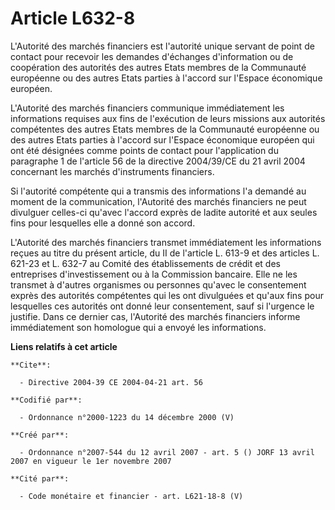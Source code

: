 # Article L632-8

L'Autorité des marchés financiers est l'autorité unique servant de point de contact pour recevoir les demandes d'échanges
d'information ou de coopération des autorités des autres Etats membres de la Communauté européenne ou des autres Etats
parties à l'accord sur l'Espace économique européen.

L'Autorité des marchés financiers communique immédiatement les informations requises aux fins de l'exécution de leurs
missions aux autorités compétentes des autres Etats membres de la Communauté européenne ou des autres Etats parties à
l'accord sur l'Espace économique européen qui ont été désignées comme points de contact pour l'application du paragraphe 1 de
l'article 56 de la directive 2004/39/CE du 21 avril 2004 concernant les marchés d'instruments financiers.

Si l'autorité compétente qui a transmis des informations l'a demandé au moment de la communication, l'Autorité des marchés
financiers ne peut divulguer celles-ci qu'avec l'accord exprès de ladite autorité et aux seules fins pour lesquelles elle a
donné son accord.

L'Autorité des marchés financiers transmet immédiatement les informations reçues au titre du présent article, du II de
l'article L. 613-9 et des articles L. 621-23 et L. 632-7 au Comité des établissements de crédit et des entreprises
d'investissement ou à la Commission bancaire. Elle ne les transmet à d'autres organismes ou personnes qu'avec le consentement
exprès des autorités compétentes qui les ont divulguées et qu'aux fins pour lesquelles ces autorités ont donné leur
consentement, sauf si l'urgence le justifie. Dans ce dernier cas, l'Autorité des marchés financiers informe immédiatement son
homologue qui a envoyé les informations.

**Liens relatifs à cet article**

	**Cite**:

	  - Directive 2004-39 CE 2004-04-21 art. 56

	**Codifié par**:

	  - Ordonnance n°2000-1223 du 14 décembre 2000 (V)

	**Créé par**:

	  - Ordonnance n°2007-544 du 12 avril 2007 - art. 5 () JORF 13 avril 2007 en vigueur le 1er novembre 2007

	**Cité par**:

	  - Code monétaire et financier - art. L621-18-8 (V)
